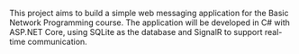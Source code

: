 This project aims to build a simple web messaging application for the Basic Network Programming course. The application will be developed in C# with ASP.NET Core, using SQLite as the database and SignalR to support real-time communication.
